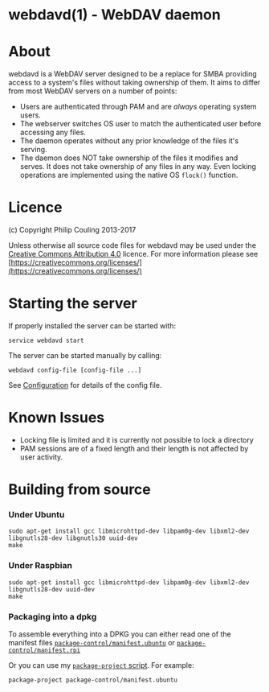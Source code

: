 # webdavd(1) - WebDAV daemon

# About

webdavd is a WebDAV server designed to be a replace for SMBA providing access to a system's files without taking ownership of them.  It aims to differ from most WebDAV servers on a number of points:

 - Users are authenticated through PAM and are *always* operating system users.
 - The webserver switches OS user to match the authenticated user before accessing any files.
 - The daemon operates without any prior knowledge of the files it's serving.  
 - The daemon does NOT take ownership of the files it modifies and serves. It does not take ownership of any files in any way.  Even locking operations are implemented using the native OS `flock()` function.

# Licence

(c) Copyright Philip Couling 2013-2017

Unless otherwise all source code files for webdavd may be used under the [Creative Commons Attribution 4.0](CCBY.md) licence. For more information please see [https://creativecommons.org/licenses/](https://creativecommons.org/licenses/)
#  Starting the server

If properly installed the server can be started with:

    service webdavd start

The server can be started manually by calling:

    webdavd config-file [config-file ...]
    
See [Configuration](Configuration.md) for details of the config file.

# Known Issues

 - Locking file is limited and it is currently not possible to lock a directory
 - PAM sessions are of a fixed length and their length is not affected by user activity.
 
# Building from source

### Under Ubuntu

    sudo apt-get install gcc libmicrohttpd-dev libpam0g-dev libxml2-dev libgnutls28-dev libgnutls30 uuid-dev
    make

### Under Raspbian

    sudo apt-get install gcc libmicrohttpd-dev libpam0g-dev libxml2-dev libgnutls28-dev uuid-dev
    make

### Packaging into a dpkg

To assemble everything into a DPKG you can either read one of the manifest files [`package-control/manifest.ubuntu`](package-control/manifest.ubuntu) or [`package-control/manifest.rpi`](`package-control/manifest.rpi`)

Or you can use my [`package-project` script](https://github.com/couling/DpkgBuildTools).  For example:

    package-project package-control/manifest.ubuntu
